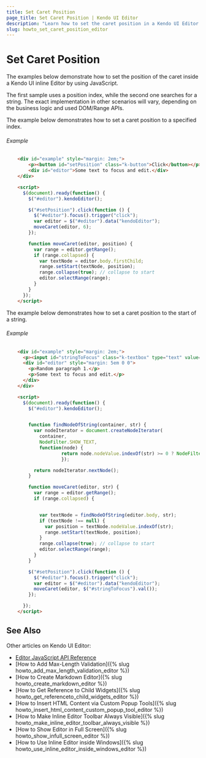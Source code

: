 ```yaml
---
title: Set Caret Position
page_title: Set Caret Position | Kendo UI Editor
description: "Learn how to set the caret position in a Kendo UI Editor widget."
slug: howto_set_caret_position_editor
---
```


# Set Caret Position

The examples below demonstrate how to set the position of the caret inside a Kendo UI inline Editor by using JavaScript.

The first sample uses a position index, while the second one searches for a string. The exact implementation in other scenarios will vary, depending on the business logic and used DOM/Range APIs.

The example below demonstrates how to set a caret position to a specified index.

###### Example

```html
    <div id="example" style="margin: 2em;">
        <p><button id="setPosition" class="k-button">Click</button></p>
        <div id="editor">Some text to focus and edit.</div>
    </div>

    <script>
      $(document).ready(function() {
        $("#editor").kendoEditor();

        $("#setPosition").click(function () {
          $("#editor").focus().trigger("click");
          var editor = $("#editor").data("kendoEditor");
          moveCaret(editor, 6);
        });

        function moveCaret(editor, position) {
          var range = editor.getRange();
          if (range.collapsed) {
            var textNode = editor.body.firstChild;
            range.setStart(textNode, position);
            range.collapse(true); // collapse to start
            editor.selectRange(range);
          }
        }
      });
    </script>
```

The example below demonstrates how to set a caret position to the start of a string.

###### Example

```html
    <div id="example" style="margin: 2em;">
      <p><input id="stringToFocus" class="k-textbox" type="text" value="focus" /> <button id="setPosition" class="k-button">Click</button></p>
      <div id="editor" style="margin: 5em 0 0">
        <p>Random paragraph 1.</p>
        <p>Some text to focus and edit.</p>
      </div>
    </div>

    <script>
      $(document).ready(function() {
        $("#editor").kendoEditor();


        function findNodeOfString(container, str) {
          var nodeIterator = document.createNodeIterator(
            container,
            NodeFilter.SHOW_TEXT,
            function(node) {
        			return node.nodeValue.indexOf(str) >= 0 ? NodeFilter.FILTER_ACCEPT : NodeFilter.FILTER_REJECT;
    				});

          return nodeIterator.nextNode();
        }

        function moveCaret(editor, str) {
          var range = editor.getRange();
          if (range.collapsed) {


            var textNode = findNodeOfString(editor.body, str);
            if (textNode !== null) {
              var position = textNode.nodeValue.indexOf(str);
              range.setStart(textNode, position);
            }
            range.collapse(true); // collapse to start
            editor.selectRange(range);
          }
        }

        $("#setPosition").click(function () {
          $("#editor").focus().trigger("click");
          var editor = $("#editor").data("kendoEditor");
          moveCaret(editor, $("#stringToFocus").val());
        });

      });
    </script>
```

## See Also

Other articles on Kendo UI Editor:

* [Editor JavaScript API Reference](/api/javascript/ui/editor)
* [How to Add Max-Length Validation]({% slug howto_add_max_length_validation_editor %})
* [How to Create Markdown Editor]({% slug howto_create_markdown_editor %})
* [How to Get Reference to Child Widgets]({% slug howto_get_referenceto_child_widgets_editor %})
* [How to Insert HTML Content via Custom Popup Tools]({% slug howto_insert_html_content_custom_popup_tool_editor %})
* [How to Make Inline Editor Toolbar Always Visible]({% slug howto_make_inline_editor_toolbar_always_visible %})
* [How to Show Editor in Full Screen]({% slug howto_show_infull_screen_editor %})
* [How to Use Inline Editor inside Windows]({% slug howto_use_inline_editor_inside_windows_editor %})
